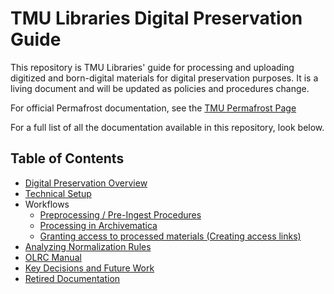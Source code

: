 # TMU Libraries Digital Preservation Guide

This repository is TMU Libraries' guide for processing and uploading digitized and born-digital materials for digital preservation purposes. It is a living document and will be updated as policies and procedures change.

For official Permafrost documentation, see the [TMU Permafrost Page](https://docs.scholarsportal.info/view/Main/SP/PER/Participant_Pages/TMU/)

For a full list of all the documentation available in this repository, look below.

## Table of Contents

- [Digital Preservation Overview](/docs/overview.md)
- [Technical Setup](/docs/technical-setup.md)
- Workflows
  - [Preprocessing / Pre-Ingest Procedures](/docs/workflow-preprocessing.md)
  - [Processing in Archivematica](/docs/workflow-archivematica.md)
  - [Granting access to processed materials (Creating access links)](/docs/workflow-access.md)
- [Analyzing Normalization Rules](/docs/analyzing-normalization-rules.md)
- [OLRC Manual](/docs/olrc-manual.md)
- [Key Decisions and Future Work](/docs/future-work.md)
- [Retired Documentation](/docs/retired-docs.md)

<!---This is how you write a private comment in Markdown>
-Archivematica
Before starting a large transfer, check there is sufficient storage space under Administration>Processing Storage Usage. Archivematica generally works on a 1:4 scale, where a transfer can be at most 25% of available processing space. For a transfer of 150GB, roughly 600GB of disk space should be sufficient to process the transfer although additional space will also be needed for AV normalization. Email permafrost@scholarsportal.info when disk usage is high and needs to be deleted.
Coming soon...
<!--->
